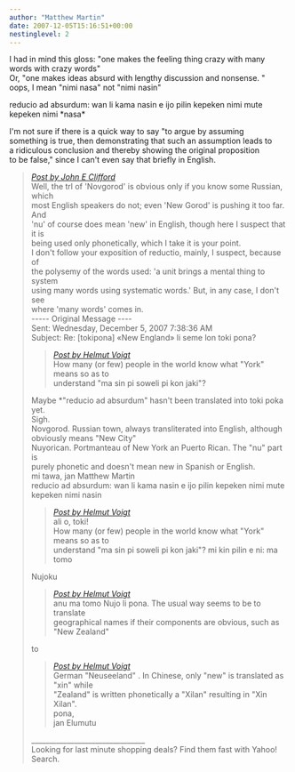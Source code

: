 ```yaml
---
author: "Matthew Martin"
date: 2007-12-05T15:16:51+00:00
nestinglevel: 2
---
```

I had in mind this gloss: "one makes the feeling thing crazy with many  
words with crazy words"  
Or, "one makes ideas absurd with lengthy discussion and nonsense. "  
oops, I mean "nimi nasa" not "nimi nasin"  
  
reducio ad absurdum: wan li kama nasin e ijo pilin kepeken nimi mute  
kepeken nimi \*nasa\*  
  
I'm not sure if there is a quick way to say "to argue by assuming  
something is true, then demonstrating that such an assumption leads to  
a ridiculous conclusion and thereby showing the original proposition  
to be false," since I can't even say that briefly in English.  

> [_Post by John E Clifford_](/jvGipRwT/new-england-li-seme-lon-toki-pona#post6)  
> Well, the trl of 'Novgorod' is obvious only if you know some Russian, which  
> most English speakers do not; even 'New Gorod' is pushing it too far. And  
> 'nu' of course does mean 'new' in English, though here I suspect that it is  
> being used only phonetically, which I take it is your point.  
> I don't follow your exposition of reductio, mainly, I suspect, because of  
> the polysemy of the words used: 'a unit brings a mental thing to system  
> using many words using systematic words.' But, in any case, I don't see  
> where 'many words' comes in.  
> \----- Original Message ----  
> Sent: Wednesday, December 5, 2007 7:38:36 AM  
> Subject: Re: \[tokipona\] «New England» li seme lon toki pona?  
> 
> > [_Post by Helmut Voigt_](/jvGipRwT/new-england-li-seme-lon-toki-pona#post3)  
> > How many (or few) people in the world know what "York" means so as to  
> > understand "ma sin pi soweli pi kon jaki"?  
> > 
> 
> Maybe \*"reducio ad absurdum" hasn't been translated into toki poka yet.  
> Sigh.  
> Novgorod. Russian town, always transliterated into English, although  
> obviously means "New City"  
> Nuyorican. Portmanteau of New York an Puerto Rican. The "nu" part is  
> purely phonetic and doesn't mean new in Spanish or English.  
> mi tawa, jan Matthew Martin  
> reducio ad absurdum: wan li kama nasin e ijo pilin kepeken nimi mute  
> kepeken nimi nasin  
> 
> > [_Post by Helmut Voigt_](/jvGipRwT/new-england-li-seme-lon-toki-pona#post3)  
> > ali o, toki!  
> > How many (or few) people in the world know what "York" means so as to  
> > understand "ma sin pi soweli pi kon jaki"? mi kin pilin e ni: ma tomo  
> > 
> 
> Nujoku  
> 
> > [_Post by Helmut Voigt_](/jvGipRwT/new-england-li-seme-lon-toki-pona#post3)  
> > anu ma tomo Nujo li pona. The usual way seems to be to translate  
> > geographical names if their components are obvious, such as "New Zealand"  
> > 
> 
> to  
> 
> > [_Post by Helmut Voigt_](/jvGipRwT/new-england-li-seme-lon-toki-pona#post3)  
> > German "Neuseeland" . In Chinese, only "new" is translated as "xin" while  
> > "Zealand" is written phonetically a "Xilan" resulting in "Xin Xilan".  
> > pona,  
> > jan Elumutu  
> > 
> 
> \_\_\_\_\_\_\_\_\_\_\_\_\_\_\_\_\_\_\_\_\_\_\_\_\_\_\_\_\_\_\_\_  
> Looking for last minute shopping deals? Find them fast with Yahoo! Search.  
>